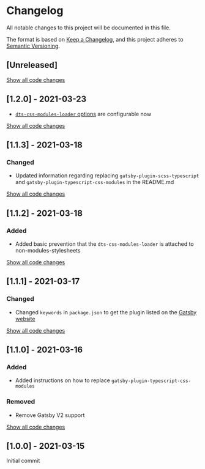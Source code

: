 # Changelog

All notable changes to this project will be documented in this file.

The format is based on [Keep a Changelog](https://keepachangelog.com/en/1.0.0/),
and this project adheres to [Semantic Versioning](https://semver.org/spec/v2.0.0.html).

## [Unreleased]

[Show all code changes](https://github.com/jens-duttke/gatsby-plugin-dts-css-modules/compare/v1.2.0...HEAD)

## [1.2.0] - 2021-03-23

- [`dts-css-modules-loader` options](https://github.com/Megaputer/dts-css-modules-loader#options) are configurable now

[Show all code changes](https://github.com/jens-duttke/gatsby-plugin-dts-css-modules/compare/v1.1.3...v1.2.0)

## [1.1.3] - 2021-03-18

### Changed

- Updated information regarding replacing `gatsby-plugin-scss-typescript` and `gatsby-plugin-typescript-css-modules` in the README.md

[Show all code changes](https://github.com/jens-duttke/gatsby-plugin-dts-css-modules/compare/v1.1.2...v1.1.3)

## [1.1.2] - 2021-03-18

### Added

- Added basic prevention that the `dts-css-modules-loader` is attached to non-modules-stylesheets

[Show all code changes](https://github.com/jens-duttke/gatsby-plugin-dts-css-modules/compare/v1.1.1...v1.1.2)

## [1.1.1] - 2021-03-17

### Changed

- Changed `keywords` in `package.json` to get the plugin listed on the [Gatsby website](https://www.gatsbyjs.com/plugins/gatsby-plugin-dts-css-modules/)

[Show all code changes](https://github.com/jens-duttke/gatsby-plugin-dts-css-modules/compare/v1.1.0...v1.1.1)

## [1.1.0] - 2021-03-16

### Added

- Added instructions on how to replace `gatsby-plugin-typescript-css-modules`

### Removed

- Remove Gatsby V2 support

[Show all code changes](https://github.com/jens-duttke/gatsby-plugin-dts-css-modules/compare/v1.0.0...v1.1.0)

## [1.0.0] - 2021-03-15

Initial commit
